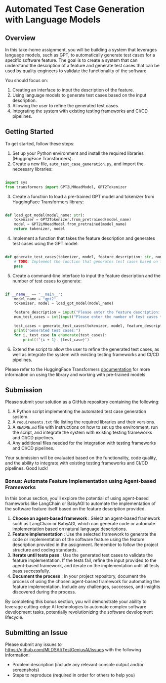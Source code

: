 # Automated Test Case Generation with Language Models

## Overview

In this take-home assignment, you will be building a system that leverages language models, such as GPT, to automatically generate test cases for a specific software feature. The goal is to create a system that can understand the description of a feature and generate test cases that can be used by quality engineers to validate the functionality of the software.

You should focus on:
1. Creating an interface to input the description of the feature.
2. Using language models to generate test cases based on the input description.
3. Allowing the user to refine the generated test cases.
4. Integrating the system with existing testing frameworks and CI/CD pipelines.

## Getting Started

To get started, follow these steps: 
1. Set up your Python environment and install the required libraries (HuggingFace Transformers). 
2. Create a new file, `auto_test_case_generation.py`, and import the necessary libraries:

```python

import sys
from transformers import GPT2LMHeadModel, GPT2Tokenizer
```


3. Create a function to load a pre-trained GPT model and tokenizer from HuggingFace Transformers library:

```python

def load_gpt_model(model_name: str):
    tokenizer = GPT2Tokenizer.from_pretrained(model_name)
    model = GPT2LMHeadModel.from_pretrained(model_name)
    return tokenizer, model
```


4. Implement a function that takes the feature description and generates test cases using the GPT model:

```python

def generate_test_cases(tokenizer, model, feature_description: str, num_test_cases: int):
    # TODO: Implement the function that generates test cases based on the feature description
    pass
```


5. Create a command-line interface to input the feature description and the number of test cases to generate:

```python

if __name__ == "__main__":
    model_name = "gpt2"
    tokenizer, model = load_gpt_model(model_name)

    feature_description = input("Please enter the feature description: ")
    num_test_cases = int(input("Please enter the number of test cases to generate: "))

    test_cases = generate_test_cases(tokenizer, model, feature_description, num_test_cases)
    print("Generated test cases:")
    for i, test_case in enumerate(test_cases):
        print(f"{i + 1}. {test_case}")
```


6. Extend the script to allow the user to refine the generated test cases, as well as integrate the system with existing testing frameworks and CI/CD pipelines.

Please refer to the HuggingFace Transformers [documentation](https://huggingface.co/transformers/)  for more information on using the library and working with pre-trained models.

## Submission

Please submit your solution as a GitHub repository containing the following:
1. A Python script implementing the automated test case generation system. 
2. A `requirements.txt` file listing the required libraries and their versions. 
3. A `README.md` file with instructions on how to set up the environment, run the script, and integrate the system with existing testing frameworks and CI/CD pipelines.
4. Any additional files needed for the integration with testing frameworks and CI/CD pipelines.

Your submission will be evaluated based on the functionality, code quality, and the ability to integrate with existing testing frameworks and CI/CD pipelines. Good luck!

### Bonus: Automate Feature Implementation using Agent-based Frameworks

In this bonus section, you'll explore the potential of using agent-based frameworks like LangChain or BabyAGI to automate the implementation of the software feature itself based on the feature description provided. 
1. **Choose an agent-based framework** : Select an agent-based framework such as LangChain or BabyAGI, which can generate code or automate implementation based on natural language descriptions. 
2. **Feature implementation** : Use the selected framework to generate the code or implementation of the software feature using the feature description provided in the assignment. Remember to follow the project structure and coding standards. 
3. **Iterate until tests pass** : Use the generated test cases to validate the feature implementation. If the tests fail, refine the input provided to the agent-based framework, and iterate on the implementation until all tests pass successfully. 
4. **Document the process** : In your project repository, document the process of using the chosen agent-based framework for automating the feature implementation. Include any challenges, successes, and insights discovered during the process.

By completing this bonus section, you will demonstrate your ability to leverage cutting-edge AI technologies to automate complex software development tasks, potentially revolutionizing the software development lifecycle.

## Submitting an Issue

Please submit any issues to https://github.com/MLDSAI/TestGeniusAI/issues with the
following information:

- Problem description (include any relevant console output and/or screenshots)
- Steps to reproduce (required in order for others to help you)
